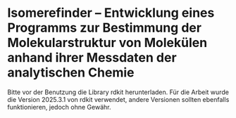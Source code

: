 # Isomerefinder – Entwicklung eines Programms zur Bestimmung der Molekularstruktur von Molekülen anhand ihrer Messdaten der analytischen Chemie






Bitte vor der Benutzung die Library rdkit herunterladen. Für die Arbeit wurde die Version 2025.3.1 von rdkit verwendet, andere Versionen sollten ebenfalls funktionieren, jedoch ohne Gewähr.
